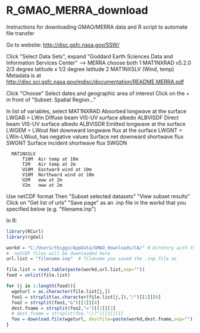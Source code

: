 # R_GMAO_MERRA_download
Instructions for downloading GMAO/MERRA data and R script to automate file transfer

Go to website:  http://disc.gsfc.nasa.gov/SSW/

 Click "Select Data Sets", expand "Goddard Earth Sciences Data and Information Services Center"
    -->  MERRA
    choose both 
	1 MAT1NXRAD v5.2.0   2/3 degree latitude x 1/2 degree latitude
  	2 MAT1NXSLV  (Wind, temp)  
  Metadata is at http://disc.sci.gsfc.nasa.gov/mdisc/documentation/README.MERRA.pdf

  Click "Choose"
  Select dates and geographic area of interest
  Click on the + in front of "Subset: Spatial Region..."
  
  In list of variables, select 
	  MAT1NXRAD
		  Absorbed longwave at the surface LWGAB = LWin
		  Diffuse beam VIS-UV surface albedo  ALBVISDF
		  Direct beam VIS-UV surface albedo   ALBVISDR
		  Emitted longwave at the surface   LWGEM = LWout
		  Net downward longwave flux at the surface  LWGNT = LWin-LWout, has negative values
		  Surface net downward shortwave flux  SWGNT
		  Surface incident shortwave flux      SWGDN

	  MAT1NXSLV
		  T10M  Air temp at 10m
		  T2M   Air temp at 2m
		  U10M  Eastward wind at 10m
		  V10M  Northward wind at 10m
		  U2M   eww at 2m
		  V2m   nww at 2m
  Use netCDF format
  Then "Subset selected datasets"
  	"View subset results"
  	Click on "Get list of urls"
  "Save page" as an .inp file in the workd that you specified below (e.g. "filename.inp")
  
  In R:
  ```R
library(RCurl)
library(rgdal)

workd = "C:/Users/tbiggs/AppData/GMAO_downloads/CA/" # Diretory with the .inp file
  #  netCDF files will be downloaded here
url.list = "filename.inp"  # filename you saved the .inp file as

file.list = read.table(paste(workd,url.list,sep=""))
food = unlist(file.list)

for (j in 1:length(food)){
	wgeturl = as.character(file.list[j,])
	foo1 = strsplit(as.character(file.list[j,]),"/")[[1]][6]
	foo2 = strsplit(foo1,"&")[[1]][4]
	dest.fname = strsplit(foo2,"=")[[1]][2]
	# dest.fname = strsplit(foo,"\\?")[[1]][1]
	foo = download.file(wgeturl, destfile=paste(workd,dest.fname,sep=""), mode="wb", method='internal')
}
